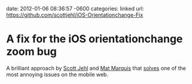 date: 2012-01-06 08:36:57 -0600
categories: linked
url: https://github.com/scottjehl/iOS-Orientationchange-Fix

# A fix for the iOS orientationchange zoom bug

A brilliant approach by [Scott Jehl](http://twitter.com/scottjehl) and
[Mat Marquis](http://twitter.com/wilto) that
[solves](https://github.com/scottjehl/iOS-Orientationchange-Fix) one of
the most annoying issues on the mobile web.
